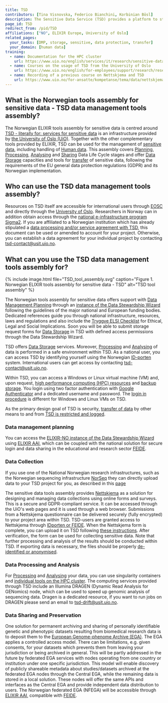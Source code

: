 ```yaml
---
title: TSD
contributors: [Tina Visnovska, Federico Bianchini, Korbinian Bösl]
description: The Sensitive Data Service (TSD) provides a platform to store, compute and analyse research sensitive data in compliance with Norwegian regulations regarding individuals’ privacy.
page_id: TSD
redirect_from: /pid/TSD
affiliations: ["NO", ELIXIR Europe, University of Oslo]
related_pages: 
  your_tasks: [DMP, storage, sensitive, data protection, transfer]
  your_domain: [human data]
training:
  - name: Documentation for the HPC cluster
    url: https://www.uio.no/english/services/it/research/sensitive-data/use-tsd/hpc/colossus-userguide
  - name: Courses on the usage of TSD from the University of Oslo
    url: https://www.uio.no/english/for-employees/support/research/research-data/training/courses/
  - name: Recording of a previous course on Nettskjema and TSD
    url: https://www.uio.no/for-ansatte/kompetanse/tema/data/nettskjema-tsd/tsd-nettskjema2april.html
---
```


## What is the Norwegian tools assembly for sensitive data - TSD data management tools assembly?
The Norwegian ELIXIR tools assembly for sensitive data is centred around 
[TSD - literally for: services for sensitive data](https://www.uio.no/english/services/it/research/sensitive-data/) is an infrastructure provided by [the University of Oslo (UiO)](https://www.uio.no). Together with the other complementary tools provided by ELIXIR, TSD can be used for the management of [sensitive data](sensitive_data), including handling of [Human data](human_data).
This assembly covers [Planning](planning), [Processing](processing), [Analysing](analysing) and [Sharing](sharing) Data Life Cycle stages and offer [Data Storage](storage) capacities and tools for [transfer](data_transfer) of sensitive data, following the requirements of the EU general data protection regulations (GDPR) and its Norwegian implementation. 



## Who can use the TSD data management tools assembly?

Resources on TSD itself are accessible for international users through [EOSC](https://marketplace.eosc-portal.eu/services/tds) and directly through the [University of Oslo](https://www.uio.no/english/services/it/research/sensitive-data/access/). Researchers in Norway can in addition obtain access through the [national e-infrastructure program Sigma2](https://www.sigma2.no/sensitive-data-services).
If you are affiliated to a Norwegian institution which has already stipulated a [data processing and/or service agreement with TSD](https://www.uio.no/tjenester/it/forskning/sensitiv/hjelp/start/kontrakter/index.html), this document can be used or amended to account for your project. Otherwise, you can establish a data agreement for your individual project by contacting [tsd-contact@usit.uio.no](mailto:tsd-contact@usit.uio.no).

## What can you use the TSD data management tools assembly for?

{% include image.html file="TSD_tool_assembly.svg" caption="Figure 1. Norwegian ELIXIR tools assembly for sensitive data - TSD" alt="TSD tool assembly" %}


The Norwegian tools assembly for sensitive data offers support with [Data Management Planning](planning) through an [instance of the Data Stewardship Wizard](https://elixir-no.ds-wizard.org) following the guidelines of the major national and European funding bodies. Dedicated references guide you through national infrastructure, resources, laws and regulations and also include the [Tryggve ELSI Checklist](https://neic.no/tryggve/links/) for Ethical, Legal and Social Implications. Soon you will be able to submit storage request forms for [Data Storage](storage) in TSD with defined access permissions through the Data Stewardship Wizard.

TSD offers [Data Storage](storage) services. Moreover, [Processing](processing) and [Analysing](analysing) of data is performed in a safe environment within TSD. 
As a national user, you can access TSD by identifying yourself using the Norwegian [ID-porten](https://eid.difi.no/en/id-porten) system. International users can get access by contacting [tsd-contact@usit.uio.no](mailto:tsd-contact@usit.uio.no).

Within TSD, you can access  a Windows or Linux virtual machine (VM) and, upon request, [high performance computing (HPC) resources](https://www.uio.no/english/services/it/research/sensitive-data/use-tsd/hpc/resources.html) and [backup storage](https://www.uio.no/english/services/it/research/sensitive-data/use-tsd/directories-files/backup/index.html). You login using two factor authentication with [Google Authenticator](https://support.google.com/accounts/answer/1066447?co=GENIE.Platform%3DAndroid&hl=en) and a dedicated username and password. The [login in procedure](https://www.uio.no/english/services/it/research/sensitive-data/use-tsd/login/index.html) is different for Windows and Linux VMs on TSD.

As the primary design goal of TSD is security, [transfer of data](data_transfer) by other means to and from [TSD is restricted and logged](https://www.uio.no/english/services/it/research/sensitive-data/use-tsd/import-export/index.html).


### Data management planning

You can access the [ELIXIR-NO instance of the Data Stewardship Wizard](https://elixir-no.ds-wizard.org) using [ELIXIR AAI](https://elixir-europe.org/services/compute/aai), which can be coupled with the national solution for secure login and data sharing in the educational and research sector [FEIDE](https://www.feide.no/).

### Data Collection

If you use one of the National Norwegian research infrastructures, such as the Norwegian sequencing infrastructure [NorSeq](https://www.norseq.org/) they can directly upload data to your TSD project for you, as described in this [page](https://elixir.no/Services-bak/data_produced_NorSeq)

The sensitive data tools assembly provides [Nettskjema](https://nettskjema.no) as a solution for designing and managing data collections using online forms and surveys. This is a secure and GDPR-compliant service. It can be accessed through the  UiO's web pages and it is used through a web browser. Submissions from a Nettskjema questionnaire can be delivered securely (fully encrypted) to your project area within TSD. 
TSD-users are granted access to Nettskjema through [IDporten or FEIDE](https://www.uio.no/tjenester/it/adm-app/nettskjema/mer-om/eksterne-brukere). When the Nettskjema form is complete, you can upload it on TSD following [these instructions](https://www.uio.no/tjenester/it/adm-app/nettskjema/hjelp/koble-skjema-til-tsd.html). After verification, the form can be used for collecting sensitive data. Note that further processing and analysis of the results should be conducted within TSD. If exporting data is necessary, the files should be properly [de-identified or anonymised](sensitive_data.html#how-can-you-de-identify-your-data). 

### Data Processing and Analysis

For [Processing](processing) and [Analysing](analysing) your data,  you can use singularity containers and [individual tools on the HPC cluster](https://www.uio.no/english/services/it/research/sensitive-data/use-tsd/hpc/software/). 
The computing services provided through TSD include an Illumina DRAGEN (Dynamic Read Analysis for GENomics) node, which can be used to speed up genomic analysis of sequencing data. Dragen is a dedicated resource, if you want to run jobs on DRAGEN please send an email to [tsd-drift@usit.uio.no](mailto:tsd-drift@usit.uio.no).
 
### Data Sharing and Preservation
 
One solution for permanent archiving and sharing of personally identifiable genetic and phenotypic datasets resulting from biomedical research data is to deposit them to the [European Genome-phenome Archive (EGA)](https://ega-archive.org/). The EGA applies a controlled access model. There can be limitations, e.g. given consents, for your datasets which prevents them from leaving your jurisdiction or being archived in general. This will be partly addressed in the future by federated EGA services with nodes operating from one country or institution under one specific jurisdiction. This model will enable discovery of publicly shareable metadata about studies/datasets archived at the federated EGA nodes through the Central EGA, while the remaining data is stored in a local solution. These nodes will offer the same APIs and interfaces as the Central EGA and provide independent data distribution to users.
The Norwegian federated EGA (NFEGA) will be accessible through [ELIXIR AAI](https://elixir-europe.org/services/compute/aai), compatible with [FEIDE](https://www.feide.no/).

